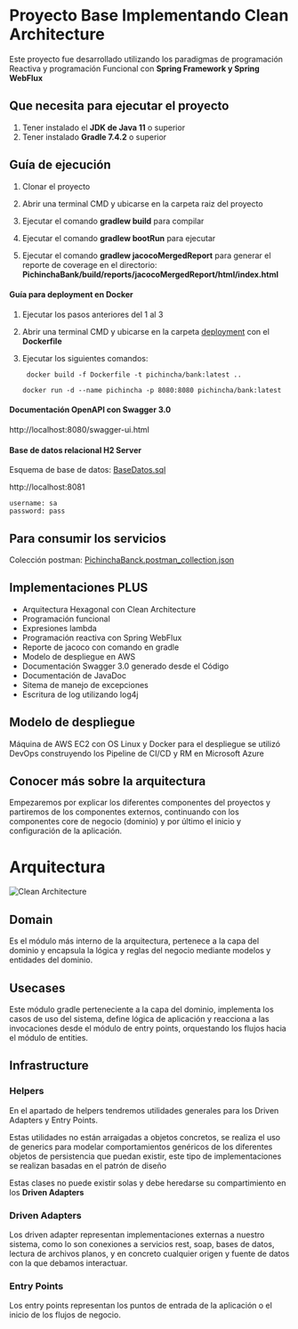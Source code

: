 # Proyecto Base Implementando Clean Architecture
Este proyecto fue desarrollado utilizando los paradigmas de programación Reactiva y programación Funcional con **Spring Framework y Spring WebFlux**

## Que necesita para ejecutar el proyecto
1. Tener instalado el **JDK de Java 11** o superior
2. Tener instalado **Gradle 7.4.2** o superior

## Guía de ejecución
1. Clonar el proyecto
2. Abrir una terminal CMD y ubicarse en la carpeta raiz del proyecto
3. Ejecutar el comando **gradlew build** para compilar
4. Ejecutar el comando **gradlew bootRun** para ejecutar


5. Ejecutar el comando **gradlew jacocoMergedReport** para generar el reporte de coverage en el directorio: **PichinchaBank/build/reports/jacocoMergedReport/html/index.html**

#### Guía para deployment en Docker
1. Ejecutar los pasos anteriores del 1 al 3
2. Abrir una terminal CMD y ubicarse en la carpeta [deployment](deployment) con el **Dockerfile**
4. Ejecutar los siguientes comandos:

   ``` docker build -f Dockerfile -t pichincha/bank:latest ..```

   ```docker run -d --name pichincha -p 8080:8080 pichincha/bank:latest```

#### Documentación OpenAPI con Swagger 3.0
http://localhost:8080/swagger-ui.html

#### Base de datos relacional H2 Server
Esquema de base de datos: [BaseDatos.sql](applications%2Fapp-service%2Fsrc%2Fmain%2Fresources%2FBaseDatos.sql)

http://localhost:8081
```
username: sa
password: pass
```

## Para consumir los servicios
Colección postman: [PichinchaBanck.postman_collection.json](PichinchaBanck.postman_collection.json)

## Implementaciones PLUS
* Arquitectura Hexagonal con Clean Architecture
* Programación funcional
* Expresiones lambda
* Programación reactiva con Spring WebFlux
* Reporte de jacoco con comando en gradle
* Modelo de despliegue en AWS
* Documentación Swagger 3.0 generado desde el Código
* Documentación de JavaDoc
* Sitema de manejo de excepciones
* Escritura de log utilizando log4j

## Modelo de despliegue

Máquina de AWS EC2 con OS Linux y Docker para el despliegue se utilizó DevOps construyendo los Pipeline de CI/CD y RM en Microsoft Azure

## Conocer más sobre la arquitectura

Empezaremos por explicar los diferentes componentes del proyectos y partiremos de los componentes externos, continuando con los componentes core de negocio (dominio) y por último el inicio y configuración de la aplicación.

# Arquitectura

![Clean Architecture](https://miro.medium.com/max/1400/1*ZdlHz8B0-qu9Y-QO3AXR_w.png)

## Domain

Es el módulo más interno de la arquitectura, pertenece a la capa del dominio y encapsula la lógica y reglas del negocio mediante modelos y entidades del dominio.

## Usecases

Este módulo gradle perteneciente a la capa del dominio, implementa los casos de uso del sistema, define lógica de aplicación y reacciona a las invocaciones desde el módulo de entry points, orquestando los flujos hacia el módulo de entities.

## Infrastructure

### Helpers

En el apartado de helpers tendremos utilidades generales para los Driven Adapters y Entry Points.

Estas utilidades no están arraigadas a objetos concretos, se realiza el uso de generics para modelar comportamientos
genéricos de los diferentes objetos de persistencia que puedan existir, este tipo de implementaciones se realizan
basadas en el patrón de diseño

Estas clases no puede existir solas y debe heredarse su compartimiento en los **Driven Adapters**

### Driven Adapters

Los driven adapter representan implementaciones externas a nuestro sistema, como lo son conexiones a servicios rest,
soap, bases de datos, lectura de archivos planos, y en concreto cualquier origen y fuente de datos con la que debamos
interactuar.

### Entry Points

Los entry points representan los puntos de entrada de la aplicación o el inicio de los flujos de negocio.
